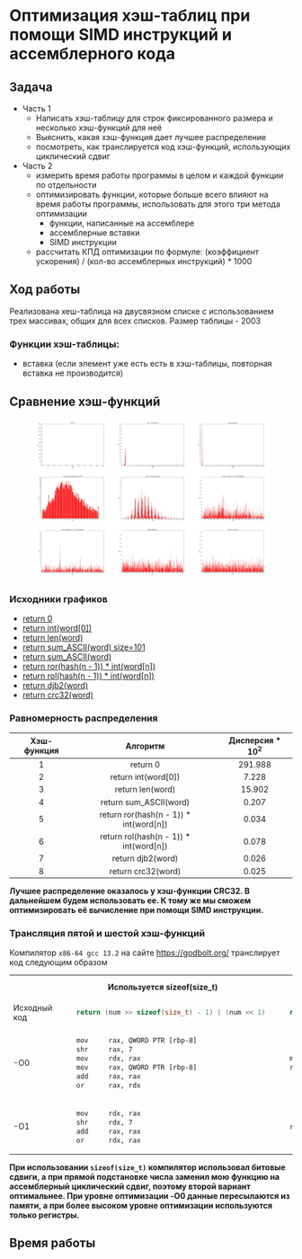 # Оптимизация хэш-таблиц при помощи SIMD инструкций и ассемблерного кода

## Задача

- Часть 1
    - Написать хэш-таблицу для строк фиксированного размера и несколько хэш-функций для неё
    - Выяснить, какая хэш-функция дает лучшее распределение
    - посмотреть, как транслируется код хэш-функций, использующих циклический сдвиг
- Часть 2
    - измерить время работы программы в целом и каждой функции по отдельности
    - оптимизировать функции, которые больше всего влияют на время работы программы, использовать для этого три метода оптимизации
        - функции, написанные на ассемблере
        - ассемблерные вставки
        - SIMD инструкции
    - рассчитать КПД оптимизации по формуле: (коэффициент ускорения) / (кол-во ассемблерных инструкций) * 1000
## Ход работы

Реализована хеш-таблица на двусвязном списке с использованием трех массивах, общих для всех списков. Размер таблицы - 2003
### Функции хэш-таблицы:
- вставка (если элемент уже есть есть в хэш-таблицы, повторная вставка не производится)

## Сравнение хэш-функций

<figure>
<img src="Images/charts/merged_3:3.png">
</figure>

### Исходники графиков
- [return 0](Images/charts/hash_func_1.png)
- [return int(word[0])](Images/charts/hash_func_2.png)
- [return  len(word)](Images/charts/hash_func_3.png)
- [return sum_ASCII(word) size=101](Images/charts/hash_func_4_101.png)
- [return sum_ASCII(word)](Images/charts/hash_func_4.png)
- [return ror(hash(n - 1)) * int(word[n])](Images/charts/hash_func_5.png)
- [return rol(hash(n - 1)) * int(word[n])](Images/charts/hash_func_6.png)
- [return djb2(word)](Images/charts/hash_func_7.png)
- [return crc32(word)](Images/charts/hash_func_8.png)

### Равномерность распределения

| Хэш-функция | Алгоритм | Дисперсия * 10<sup>2</sup>|
|:-----------:|:--------:|:---------:|
|   1   | return 0| 291.988|
|   2   | return int(word[0])  |7.228|
|   3   | return  len(word) |15.902|
|   4   | return sum_ASCII(word) | 0.207 |
|   5   | return ror(hash(n - 1)) * int(word[n])  | 0.034|
|   6   | return rol(hash(n - 1)) * int(word[n]) | 0.078|
|   7   | return djb2(word)  | 0.026 |
|   8   | return crc32(word) | 0.025 |

**Лучшее распределение оказалось у хэш-функции CRC32. В дальнейшем будем использовать ее. К тому же мы сможем оптимизировать её вычисление при помощи SIMD
инструкции.**

### Трансляция пятой и шестой хэш-функций

Компилятор `x86-64 gcc 13.2` на сайте https://godbolt.org/ транслирует код следующим образом

<table>
<tr>
<th>    </th>
<th> Используется sizeof(size_t) </th>
<th> Используется прямая подстановка числа </th>
</tr>
<tr>
<td> Исходный код </td>
<td>

```C
    return (num >> sizeof(size_t) - 1) | (num << 1)
```

</td>
<td>

```C
    return (num >> 63) | (num << 1)
```

</td>
</tr>
<tr>
<td> -O0 </td>
<td>

```assembly
    mov     rax, QWORD PTR [rbp-8]
    shr     rax, 7
    mov     rdx, rax
    mov     rax, QWORD PTR [rbp-8]
    add     rax, rax
    or      rax, rdx
```

</td>
<td>

```assembly
    mov     rax, QWORD PTR [rbp-8]
    rol     rax
```

</td>
</tr>
<tr>
<td> -O1 </td>
<td>

```assembly
    mov     rdx, rax
    shr     rdx, 7
    add     rax, rax
    or      rdx, rax
```

</td>
<td>

```assembly
    rol     rax
```

</td>
</tr>
</table>

**При использовании `sizeof(size_t)` компилятор использовал битовые сдвиги, а при прямой подстановке числа заменил мою функцию на ассемблерный циклический сдвиг, поэтому второй вариант оптимальнее. При уровне оптимизации -O0 данные пересылаются из памяти, а при более высоком уровне оптимизации используются только регистры.**

## Время работы


